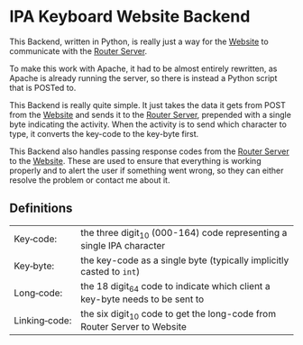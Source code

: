 # IPA Keyboard Website Backend
This Backend, written in Python, is really just a way for the [Website](https://github.com/codeBodger/IPA_Keyboard_Website?tab=readme-ov-file#readme) to communicate with the [Router Server](https://github.com/codeBodger/IPA_Keyboard_Router_Server?tab=readme-ov-file#readme). 

To make this work with Apache, it had to be almost entirely rewritten, as Apache is already running the server, so there is instead a Python script that is POSTed to. 

This Backend is really quite simple.  It just takes the data it gets from POST from the [Website](https://github.com/codeBodger/IPA_Keyboard_Website?tab=readme-ov-file#readme) and sends it to the [Router Server](https://github.com/codeBodger/IPA_Keyboard_Router_Server?tab=readme-ov-file#readme), prepended with a single byte indicating the activity.  When the activity is to send which character to type, it converts the key-code to the key-byte first. 

This Backend also handles passing response codes from the [Router Server](https://github.com/codeBodger/IPA_Keyboard_Router_Server?tab=readme-ov-file#readme) to the [Website](https://github.com/codeBodger/IPA_Keyboard_Website?tab=readme-ov-file#readme).  These are used to ensure that everything is working properly and to alert the user if something went wrong, so they can either resolve the problem or contact me about it.  

## Definitions
|               |                                                                                        |
| ------------- | -------------------------------------------------------------------------------------- |
| Key‑code:     | the three digit<sub>10</sub> (000-164) code representing a single IPA character        |
| Key‑byte:     | the key-code as a single byte (typically implicitly casted to `int`)                   |
| Long‑code:    | the 18 digit<sub>64</sub> code to indicate which client a key-byte needs to be sent to |
| Linking‑code: | the six digit<sub>10</sub> code to get the long-code from Router Server to Website     |
